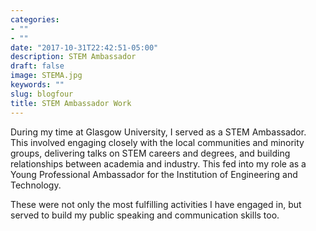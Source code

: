 ```yaml
---
categories:
- ""
- ""
date: "2017-10-31T22:42:51-05:00"
description: STEM Ambassador
draft: false
image: STEMA.jpg
keywords: ""
slug: blogfour
title: STEM Ambassador Work
---
```


During my time at Glasgow University, I served as a STEM Ambassador. This involved engaging closely with the local communities and minority groups, delivering talks on STEM careers and degrees, and building relationships between academia and industry. This fed into my role as a Young Professional Ambassador for the Institution of Engineering and Technology. 

These were not only the most fulfilling activities I have engaged in, but served to build my public speaking and communication skills too.